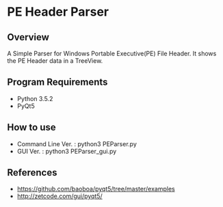 # PE Header Parser

## Overview
A Simple Parser for Windows Portable Executive(PE) File Header. It shows the PE Header data in a TreeView.

## Program Requirements
+ Python 3.5.2
+ PyQt5

## How to use
+ Command Line Ver. : python3 PEParser.py <filename>
+ GUI Ver. : python3 PEParser_gui.py <filename>

## References
+ https://github.com/baoboa/pyqt5/tree/master/examples
+ http://zetcode.com/gui/pyqt5/
